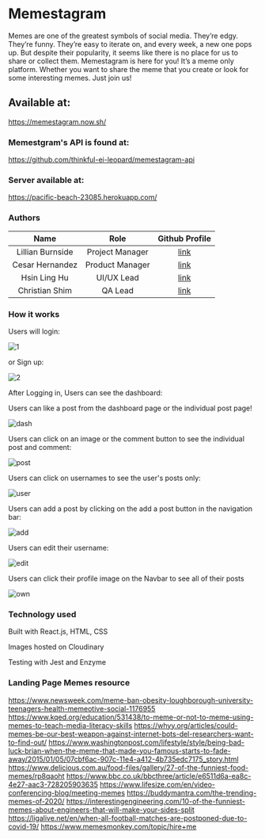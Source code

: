 # Memestagram

Memes are one of the greatest symbols of social media. They’re edgy. They’re funny. They’re easy to iterate on, and every week, a new one pops up. But despite their popularity, it seems like there is no place for us to share or collect them. Memestagram is here for you! It’s a meme only platform. Whether you want to share the meme that you create or look for some interesting memes. Just join us!

## Available at:

https://memestagram.now.sh/

### Memestgram's API is found at:

https://github.com/thinkful-ei-leopard/memestagram-api

### Server available at:

https://pacific-beach-23085.herokuapp.com/

### Authors

| Name | Role | Github Profile |
| :-------------: |:-------------:|:-------------:|
| Lillian Burnside | Project Manager | [link](https://github.com/LilyBurnside) |
| Cesar Hernandez | Product Manager | [link](https://github.com/Poden) |
| Hsin Ling Hu | UI/UX Lead | [link](https://github.com/hsinlinghu1101) |
| Christian Shim | QA Lead | [link](https://github.com/shimmy77) |

### How it works

Users will login:

![1](https://user-images.githubusercontent.com/47201201/81482894-14c6b700-91ef-11ea-927f-2a7d5bb6380e.png)

or Sign up:

![2](https://user-images.githubusercontent.com/47201201/81482880-05e00480-91ef-11ea-8c3d-0c5104fb75e0.png)

After Logging in, Users can see the dashboard:

Users can like a post from the dashboard page or the individual post page!

![dash](https://user-images.githubusercontent.com/47201201/82391536-6264d000-99f6-11ea-8c12-7f9766038d5f.png)

Users can click on an image or the comment button to see the individual post and comment:

![post](https://user-images.githubusercontent.com/47201201/82391499-4e20d300-99f6-11ea-973a-ff9a927637fd.png)

Users can click on usernames to see the user's posts only:

![user](https://user-images.githubusercontent.com/47201201/82391497-4cefa600-99f6-11ea-8e2e-a62ee7d095ad.png)

Users can add a post by clicking on the add a post button in the navigation bar:

![add](https://user-images.githubusercontent.com/47201201/82391513-55e07780-99f6-11ea-8881-e82ca797e746.png)

Users can edit their username:

![edit](https://user-images.githubusercontent.com/47201201/82391504-51b45a00-99f6-11ea-85c2-0c7da5727d0e.png)

Users can click their profile image on the Navbar to see all of their posts

![own](https://user-images.githubusercontent.com/47201201/82391496-4c570f80-99f6-11ea-89a9-0cdb9d3525a3.png)


### Technology used

Built with React.js, HTML, CSS

Images hosted on Cloudinary

Testing with Jest and Enzyme

### Landing Page Memes resource
https://www.newsweek.com/meme-ban-obesity-loughborough-university-teenagers-health-memeotive-social-1176955
https://www.kqed.org/education/531438/to-meme-or-not-to-meme-using-memes-to-teach-media-literacy-skills
https://whyy.org/articles/could-memes-be-our-best-weapon-against-internet-bots-del-researchers-want-to-find-out/
https://www.washingtonpost.com/lifestyle/style/being-bad-luck-brian-when-the-meme-that-made-you-famous-starts-to-fade-away/2015/01/05/07cbf6ac-907c-11e4-a412-4b735edc7175_story.html
https://www.delicious.com.au/food-files/gallery/27-of-the-funniest-food-memes/rp8qaoht
https://www.bbc.co.uk/bbcthree/article/e6511d6a-ea8c-4e27-aac3-728205903635
https://www.lifesize.com/en/video-conferencing-blog/meeting-memes
https://buddymantra.com/the-trending-memes-of-2020/
https://interestingengineering.com/10-of-the-funniest-memes-about-engineers-that-will-make-your-sides-split
https://ligalive.net/en/when-all-football-matches-are-postponed-due-to-covid-19/
https://www.memesmonkey.com/topic/hire+me

